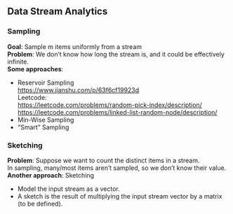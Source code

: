 ## Data Stream Analytics
### Sampling<br>
**Goal**:  Sample m items uniformly from a stream<br>
**Problem**:  We don’t know how long the stream is, and it could be effectively infinite.<br>
**Some approaches**:<br>
- Reservoir Sampling<br> https://www.jianshu.com/p/63f6cf19923d<br>
Leetcode:<br>
https://leetcode.com/problems/random-pick-index/description/<br>
https://leetcode.com/problems/linked-list-random-node/description/<br>
- Min-Wise Sampling<br>
- “Smart” Sampling<br>

### Sketching<br>
**Problem**:  Suppose we want to count the distinct items in a stream.<br>
In sampling, many/most items aren’t sampled, so we don’t know their value.<br>
**Another approach**: 
Sketching<br>
- Model the input stream as a vector.<br>
- A sketch is the result of multiplying the input stream vector by a matrix (to be defined).<br>


